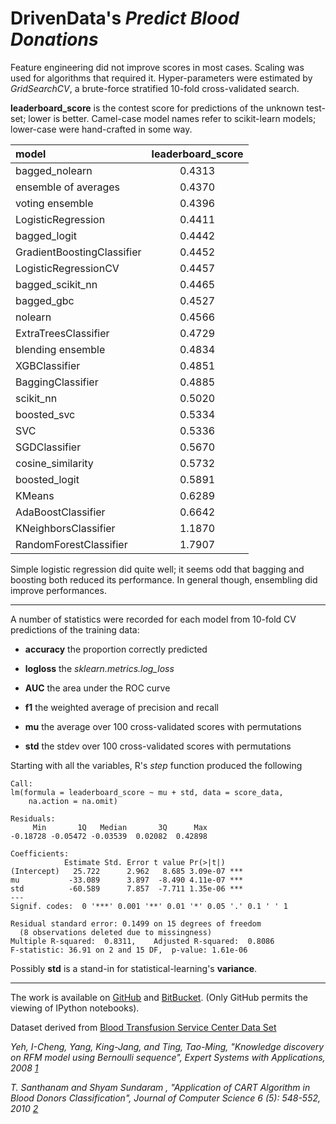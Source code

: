 # DrivenData's *Predict Blood Donations*

Feature engineering did not improve scores in most cases. Scaling was used for  algorithms that required it. Hyper-parameters were estimated by *GridSearchCV*, a brute-force stratified 10-fold cross-validated search.

**leaderboard_score** is the contest score for predictions of the unknown test-set; lower is better. Camel-case model names refer to scikit-learn models; lower-case were hand-crafted in some way.

|model                      | leaderboard_score|
|:--------------------------|:-----------------:|
|bagged_nolearn             |            0.4313|
|ensemble of averages       |            0.4370|
|voting ensemble            |            0.4396|
|LogisticRegression         |            0.4411|
|bagged_logit               |            0.4442|
|GradientBoostingClassifier |            0.4452|
|LogisticRegressionCV       |            0.4457|
|bagged_scikit_nn           |            0.4465|
|bagged_gbc                 |            0.4527|
|nolearn                    |            0.4566|
|ExtraTreesClassifier       |            0.4729|
|blending ensemble          |            0.4834|
|XGBClassifier              |            0.4851|
|BaggingClassifier          |            0.4885|
|scikit_nn                  |            0.5020|
|boosted_svc                |            0.5334|
|SVC                        |            0.5336|
|SGDClassifier              |            0.5670|
|cosine_similarity          |            0.5732|
|boosted_logit              |            0.5891|
|KMeans                     |            0.6289|
|AdaBoostClassifier         |            0.6642|
|KNeighborsClassifier       |            1.1870|
|RandomForestClassifier     |            1.7907|

Simple logistic regression did quite well; it seems odd that bagging and boosting both reduced its performance. In general though, ensembling did improve performances.

------------------------------

A number of statistics were recorded for each model from 10-fold CV predictions of the training data:

  * **accuracy**  the proportion correctly predicted

  * **logloss**  the *sklearn.metrics.log_loss*

  * **AUC**  the area under the ROC curve

  * **f1**   the weighted average of precision and recall

  * **mu** the average over 100 cross-validated scores with permutations

  * **std** the stdev over 100 cross-validated scores with permutations

Starting with all the variables, R's *step* function produced the following
```
Call:
lm(formula = leaderboard_score ~ mu + std, data = score_data,
    na.action = na.omit)

Residuals:
     Min       1Q   Median       3Q      Max
-0.18728 -0.05472 -0.03539  0.02082  0.42898

Coefficients:
            Estimate Std. Error t value Pr(>|t|)
(Intercept)   25.722      2.962   8.685 3.09e-07 ***
mu           -33.089      3.897  -8.490 4.11e-07 ***
std          -60.589      7.857  -7.711 1.35e-06 ***
---
Signif. codes:  0 '***' 0.001 '**' 0.01 '*' 0.05 '.' 0.1 ' ' 1

Residual standard error: 0.1499 on 15 degrees of freedom
  (8 observations deleted due to missingness)
Multiple R-squared:  0.8311,	Adjusted R-squared:  0.8086
F-statistic: 36.91 on 2 and 15 DF,  p-value: 1.61e-06
```
Possibly **std** is a stand-in for statistical-learning's **variance**.

--------------------------

The work is available on [GitHub](https://github.com/grfiv/predict-blood-donations) and [BitBucket](https://bitbucket.org/grfiv/predict-blood-donations/). (Only GitHub permits the viewing of IPython notebooks).

Dataset derived from [Blood Transfusion Service Center Data Set](https://archive.ics.uci.edu/ml/datasets/Blood+Transfusion+Service+Center)

<cite>Yeh, I-Cheng, Yang, King-Jang, and Ting, Tao-Ming, "Knowledge discovery on RFM model using Bernoulli sequence", Expert Systems with Applications, 2008 [1]</cite>

[1]:http://dl.acm.org/citation.cfm?id=1498365

<cite>T. Santhanam and Shyam Sundaram , "Application of CART Algorithm in Blood Donors Classification", Journal of Computer Science 6 (5): 548-552, 2010  [2]</cite>

[2]:http://citeseerx.ist.psu.edu/viewdoc/download?doi=10.1.1.165.8749&rep=rep1&type=pdf
